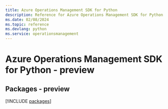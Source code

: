 ```yaml
---
title: Azure Operations Management SDK for Python
description: Reference for Azure Operations Management SDK for Python
ms.date: 02/08/2024
ms.topic: reference
ms.devlang: python
ms.service: operationsmanagement
---
```

# Azure Operations Management SDK for Python - preview
## Packages - preview
[!INCLUDE [packages](operations-management-index.md)]